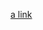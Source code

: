 [a link](https://github.com/kss7yy/CS4774FinalProject_Akhtar_Faruqi_Sarnaik/blob/webpage/Final_Project_WriteUps/Akhtar_Faruqi_Sarnaik_MelanomaClassification_CodePresentation.ipynb)